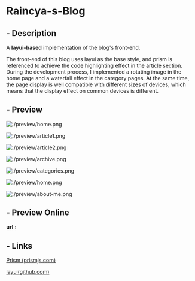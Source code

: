 # Raincya-s-Blog
## - Description

A **layui-based** implementation of the blog's front-end.

The front-end of this blog uses layui as the base style, and prism is referenced to achieve the code highlighting effect in the article section. During the development process, I implemented a rotating image in the home page and a waterfall effect in the category pages. At the same time, the page display is well compatible with different sizes of devices, which means that the display effect on common devices is different.

## - Preview

![./preview/home.png](home)

![./preview/article1.png](article1)

![./preview/article2.png](article2)

![./preview/archive.png](archive)

![./preview/categories.png](categories)

![./preview/home.png](category)

![./preview/about-me.png](about-me)

## - Preview Online

**url** : 

## - Links

[Prism (prismjs.com)](https://prismjs.com/)

[layui(github.com)](https://github.com/layui/layui)
